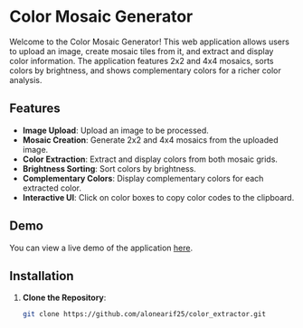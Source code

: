 # Color Mosaic Generator

Welcome to the Color Mosaic Generator! This web application allows users to upload an image, create mosaic tiles from it, and extract and display color information. The application features 2x2 and 4x4 mosaics, sorts colors by brightness, and shows complementary colors for a richer color analysis.

## Features

- **Image Upload**: Upload an image to be processed.
- **Mosaic Creation**: Generate 2x2 and 4x4 mosaics from the uploaded image.
- **Color Extraction**: Extract and display colors from both mosaic grids.
- **Brightness Sorting**: Sort colors by brightness.
- **Complementary Colors**: Display complementary colors for each extracted color.
- **Interactive UI**: Click on color boxes to copy color codes to the clipboard.

## Demo

You can view a live demo of the application [here](https://alonearif25.github.io/color_extractor/themed/).

## Installation

1. **Clone the Repository**:

   ```bash
   git clone https://github.com/alonearif25/color_extractor.git
